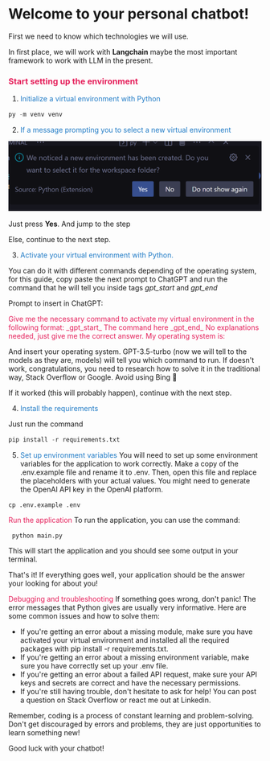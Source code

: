 <style>
    .pink-font {
        color: rgb(229, 32, 91)
    }
    .blue-font {
        color: rgb(32, 123, 198);
    }
</style>

# Welcome to your personal chatbot!

First we need to know which technologies we will use.

In first place, we will work with **Langchain** maybe the most important framework to work with LLM in the present.

### <span class="pink-font">Start setting up the environment</span>

1. <span class="blue-font">Initialize a virtual environment with Python</span> 
```py
py -m venv venv
```

2. <span class="blue-font">If a message prompting you to select a new virtual environment</span>

![Image about how it looks](image-1.png)

Just press **Yes**. And jump to the step 

Else, continue to the next step.

3. <span class="blue-font">Activate your virtual environment with Python.</span>

You can do it with different commands depending of the operating system, for this guide, copy paste the next prompt to ChatGPT and run the command that he will tell you inside tags _gpt_start_ and _gpt_end_

Prompt to insert in ChatGPT:

<span class="pink-font">
Give me the necessary command to activate my virtual environment in the following format:
_gpt_start_
The command here
_gpt_end_
No explanations needed, just give me the correct answer.
My operating system is:
</span>

And insert your operating system. GPT-3.5-turbo (now we will tell to the models as they are, models) will tell you which command to run. If doesn't work, congratulations, you need to research how to solve it in the traditional way, Stack Overflow or Google. Avoid using Bing 🙂

If it worked (this will probably happen), continue with the next step.

4. <span class="blue-font">Install the requirements</span>

Just run the command

```py
pip install -r requirements.txt
```


5. <span class="blue-font">Set up environment variables</span>
You will need to set up some environment variables for the application to work correctly. Make a copy of the .env.example file and rename it to .env. Then, open this file and replace the placeholders with your actual values. You might need to generate the OpenAI API key in the OpenAI platform.

```
cp .env.example .env
```

<span class="pink-font">Run the application</span>
To run the application, you can use the command:
```
 python main.py 
```
 This will start the application and you should see some output in your terminal.

That's it! If everything goes well, your application should be the answer your looking for about you!

<span class="pink-font">Debugging and troubleshooting</span>
If something goes wrong, don't panic! The error messages that Python gives are usually very informative. Here are some common issues and how to solve them:

- If you're getting an error about a missing module, make sure you have activated your virtual environment and installed all the required packages with pip install -r requirements.txt.
- If you're getting an error about a missing environment variable, make sure you have correctly set up your .env file.
- If you're getting an error about a failed API request, make sure your API keys and secrets are correct and have the necessary permissions.
- If you're still having trouble, don't hesitate to ask for help! You can post a question on Stack Overflow or react me out at Linkedin.

Remember, coding is a process of constant learning and problem-solving. Don't get discouraged by errors and problems, they are just opportunities to learn something new!

Good luck with your chatbot!